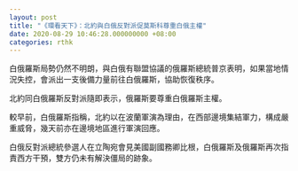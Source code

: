 ```yaml
---
layout: post
title: "《環看天下》：北約與白俄反對派促莫斯科尊重白俄主權"
date: 2020-08-29 10:46:28.000000000 +08:00
categories: rthk
---
```


白俄羅斯局勢仍然不明朗，與白俄有聯盟協議的俄羅斯總統普京表明，如果當地情況失控，會派出一支後備力量前往白俄羅斯，協助恢復秩序。

北約同白俄羅斯反對派隨即表示，俄羅斯要尊重白俄羅斯主權。

較早前，白俄羅斯指稱，北約以在波蘭軍演為理由，在西部邊境集結軍力，構成嚴重威脅，幾天前亦在邊境地區進行軍演回應。

白俄反對派總統參選人在立陶宛會見美國副國務卿比根，白俄羅斯及俄羅斯再次指責西方干預，雙方仍未有解決僵局的跡象。
